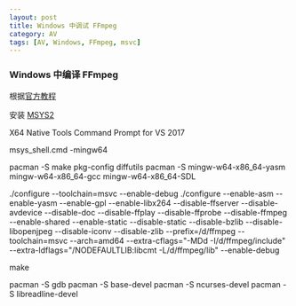 ```yaml
---
layout: post
title: Windows 中调试 FFmpeg
category: AV
tags: [AV, Windows, FFmpeg, msvc]
---
```


### Windows 中编译 FFmpeg

根据[官方教程](https://www.ffmpeg.org/platform.html#Microsoft-Visual-C_002b_002b-or-Intel-C_002b_002b-Compiler-for-Windows)

安装 [MSYS2](http://www.msys2.org/)

X64 Native Tools Command Prompt for VS 2017

msys_shell.cmd -mingw64

pacman -S make pkg-config diffutils
pacman -S mingw-w64-x86_64-yasm mingw-w64-x86_64-gcc mingw-w64-x86_64-SDL


./configure --toolchain=msvc --enable-debug
./configure --enable-asm --enable-yasm --enable-gpl --enable-libx264 --disable-ffserver --disable-avdevice --disable-doc --disable-ffplay --disable-ffprobe --disable-ffmpeg --enable-shared --enable-static --disable-static --disable-bzlib --disable-libopenjpeg --disable-iconv --disable-zlib --prefix=/d/ffmpeg --toolchain=msvc --arch=amd64 --extra-cflags="-MDd -I/d/ffmpeg/include" --extra-ldflags="/NODEFAULTLIB:libcmt -L/d/ffmpeg/lib" --enable-debug


make

pacman -S gdb
pacman -S base-devel
pacman -S ncurses-devel
pacman -S libreadline-devel
